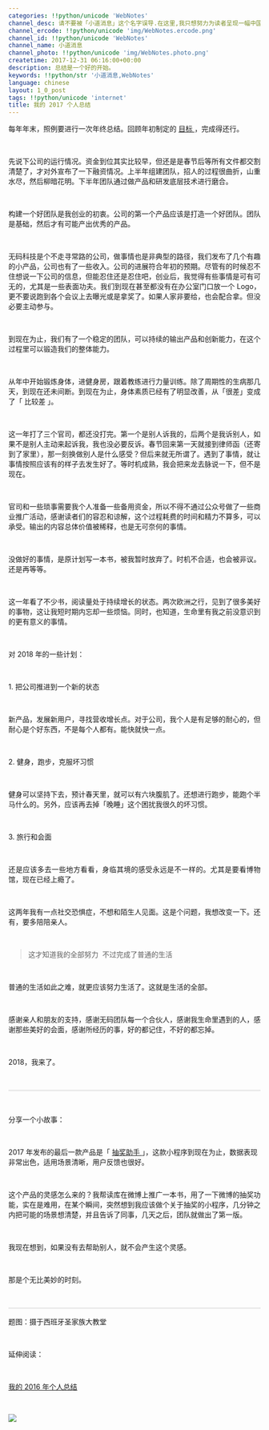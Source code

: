 ```yaml
---
categories: !!python/unicode 'WebNotes'
channel_desc: 请不要被「小道消息」这个名字误导.在这里,我只想努力为读者呈现一幅中国互联网的清明上河图.
channel_ercode: !!python/unicode 'img/WebNotes.ercode.png'
channel_id: !!python/unicode 'WebNotes'
channel_name: 小道消息
channel_photo: !!python/unicode 'img/WebNotes.photo.png'
createtime: 2017-12-31 06:16:00+00:00
description: 总结是一个好的开始。
keywords: !!python/str '小道消息,WebNotes'
language: chinese
layout: 1_0_post
tags: !!python/unicode 'internet'
title: 我的 2017 个人总结
---
```

<div class="rich_media_content" id="js_content">
<p>
<span style="text-align: justify;">
          每年年末，照例要进行一次年终总结。回顾年初制定的
         </span>
<a href="http://mp.weixin.qq.com/s?__biz=MjM5ODIyMTE0MA==&amp;mid=2650969027&amp;idx=1&amp;sn=1e6bb43fd042af95c7726b4468ba78a8&amp;chksm=bd3837f88a4fbeee5bf5f561f33a28c090cd2ab8541c54f2789954e0ae1079c353ed99697604&amp;scene=21#wechat_redirect" style="text-align: justify;" target="_blank">
          目标
         </a>
<span style="text-align: justify;">
          ，完成得还行。
         </span>
<br/>
</p>
<p>
<br/>
</p>
<p style="text-align: justify;">
         先说下公司的运行情况。资金到位其实比较早，但还是是春节后等所有文件都交割清楚了，才对外宣布了一下融资情况。上半年组建团队，招人的过程很曲折，山重水尽，然后柳暗花明。下半年团队通过做产品和研发底层技术进行磨合。
        </p>
<p style="text-align: justify;">
<br/>
</p>
<p style="text-align: justify;">
         构建一个好团队是我创业的初衷。公司的第一个产品应该是打造一个好团队。团队是基础，然后才有可能产出优秀的产品。
        </p>
<p>
<br/>
</p>
<p style="text-align: justify;">
         无码科技是个不走寻常路的公司，做事情也是非典型的路径，我们发布了几个有趣的小产品，公司也有了一些收入。公司的进展符合年初的预期。尽管有的时候忍不住想说一下公司的信息，但能忍住还是忍住吧，创业后，我觉得有些事情是可有可无的，尤其是一些表面功夫。我们到现在甚至都没有在办公室门口放一个 Logo，更不要说跑到各个会议上去曝光或是拿奖了。如果人家非要给，也会配合拿。但没必要主动参与。
        </p>
<p>
<br/>
</p>
<p style="text-align: justify;">
         到现在为止，我们有了一个稳定的团队，可以持续的输出产品和创新能力，在这个过程里可以锻造我们的整体能力。
        </p>
<p>
<br/>
</p>
<p style="text-align: justify;">
         从年中开始锻炼身体，进健身房，跟着教练进行力量训练。除了周期性的生病那几天，到现在还未间断。到现在为止，身体素质已经有了明显改善，从「很差」变成了「
         <span style="text-align: justify;">
          比较差
         </span>
         」。
        </p>
<p>
<br/>
</p>
<p style="text-align: justify;">
         这一年打了三个官司，都还没打完。第一个是别人诉我的，后两个是我诉别人，如果不是别人主动来起诉我，我也没必要反诉。春节回来第一天就接到律师函（还寄到了家里），那一刻换做别人是什么感受？但后来就无所谓了。遇到了事情，就让事情按照应该有的样子去发生好了。等时机成熟，我会把来龙去脉说一下，但不是现在。
        </p>
<p>
<br/>
</p>
<p style="text-align: justify;">
         官司和一些琐事需要我个人准备一些备用资金，所以不得不通过公众号做了一些商业推广活动，感谢读者们的容忍和谅解，这个过程耗费的时间和精力不算多，可以承受。输出的内容总体价值被稀释，也是无可奈何的事情。
        </p>
<p style="text-align: justify;">
<br/>
</p>
<p style="text-align: justify;">
         没做好的事情，是原计划写一本书，被我暂时放弃了。时机不合适，也会被非议。还是再等等。
        </p>
<p>
<br/>
</p>
<p style="text-align: justify;">
         这一年看了不少书，阅读量处于持续增长的状态。两次欧洲之行，见到了很多美好的事物，这让我短时期内忘却一些烦恼。同时，也知道，生命里有我之前没意识到的更有意义的事情。
        </p>
<p>
<br/>
</p>
<p style="text-align: justify;">
         对 2018 年的一些计划：
        </p>
<p>
<br/>
</p>
<p style="text-align: justify;">
         1. 把公司推进到一个新的状态
        </p>
<p>
<br/>
</p>
<p style="text-align: justify;">
         新产品，发展新用户，寻找营收增长点。对于公司，我个人是有足够的耐心的，但耐心是个好东西，不是每个人都有。能快就快一点。
        </p>
<p>
<br/>
</p>
<p style="text-align: justify;">
         2. 健身，跑步，克服坏习惯
        </p>
<p>
<br/>
</p>
<p style="text-align: justify;">
         健身可以坚持下去，预计春天里，就可以有六块腹肌了。还想进行跑步，能跑个半马什么的。另外，应该再去掉「晚睡」这个困扰我很久的坏习惯。
        </p>
<p>
<br/>
</p>
<p style="text-align: justify;">
         3. 旅行和会面
        </p>
<p>
<br/>
</p>
<p style="text-align: justify;">
         还是应该多去一些地方看看，身临其境的感受永远是不一样的。尤其是要看博物馆，现在已经上瘾了。
        </p>
<p style="text-align: justify;">
<br/>
</p>
<p style="text-align: justify;">
         这两年我有一点社交恐惧症，不想和陌生人见面。这是个问题，我想改变一下。还有，要多陪陪亲人。
        </p>
<p>
<br/>
</p>
<blockquote>
<p style="text-align: justify;">
          这才知道我的全部努力  不过完成了普通的生活
         </p>
</blockquote>
<p>
<br/>
</p>
<p style="text-align: justify;">
         普通的生活如此之难，就更应该努力生活了。这就是生活的全部。
        </p>
<p>
<br/>
</p>
<p style="text-align: justify;">
         感谢亲人和朋友的支持，感谢无码团队每一个合伙人，感谢我生命里遇到的人，感谢那些美好的会面，感谢所经历的事，好的都记住，不好的都忘掉。
        </p>
<p>
<br/>
</p>
<p style="text-align: justify;">
         2018，我来了。
        </p>
<p style="white-space: normal;">
<br/>
</p>
<hr style="margin-top: 1em;margin-bottom: 1em;white-space: normal;max-width: 100%;font-family: Lato, Helvetica, Arial, freesans, clean, sans-serif;border-right-width: 0px;border-bottom-width: 0px;border-left-width: 0px;border-top-style: solid;border-top-color: rgb(234, 234, 234);height: 1px;color: rgb(51, 51, 51);font-size: 15px;box-sizing: border-box !important;word-wrap: break-word !important;"/>
<p style="white-space: normal;">
<br/>
</p>
<p>
         分享一个小故事：
        </p>
<p>
<br/>
</p>
<p>
         2017 年发布的最后一款产品是「
         <a class="weapp_text_link" data-miniprogram-appid="wx01bb1ef166cd3f4e" data-miniprogram-nickname="抽奖助手" data-miniprogram-path="pages/index" href="">
          抽奖助手
         </a>
         」，这款小程序到现在为止，数据表现非常出色，适用场景清晰，用户反馈也很好。
        </p>
<p>
<br/>
</p>
<p>
         这个产品的灵感怎么来的？我帮读库在微博上推广一本书，用了一下微博的抽奖功能，实在是难用，在某个瞬间，突然想到我应该做个关于抽奖的小程序，几分钟之内把可能的场景想清楚，并且告诉了同事，几天之后，团队就做出了第一版。
        </p>
<p>
<br/>
</p>
<p>
         我现在想到，如果没有去帮助别人，就不会产生这个灵感。
        </p>
<p>
<br/>
</p>
<p>
         那是个无比美妙的时刻。
        </p>
<p>
<br/>
</p>
<hr style="margin-top: 1em;margin-bottom: 1em;white-space: normal;max-width: 100%;font-family: Lato, Helvetica, Arial, freesans, clean, sans-serif;border-right-width: 0px;border-bottom-width: 0px;border-left-width: 0px;border-top-style: solid;border-top-color: rgb(234, 234, 234);height: 1px;color: rgb(51, 51, 51);font-size: 15px;box-sizing: border-box !important;word-wrap: break-word !important;"/>
<p>
         题图：摄于西班牙圣家族大教堂
        </p>
<p>
<br/>
</p>
<p>
         延伸阅读：
        </p>
<p>
<br/>
</p>
<p>
<a href="http://mp.weixin.qq.com/s?__biz=MjM5ODIyMTE0MA==&amp;mid=2650969027&amp;idx=1&amp;sn=1e6bb43fd042af95c7726b4468ba78a8&amp;chksm=bd3837f88a4fbeee5bf5f561f33a28c090cd2ab8541c54f2789954e0ae1079c353ed99697604&amp;scene=21#wechat_redirect" target="_blank">
          我的 2016 年个人总结
         </a>
<br/>
</p>
<p>
<br/>
</p>
<p>
<img class="" data-copyright="0" data-ratio="1" data-s="300,640" data-src="" data-type="png" data-w="1360" src="{{ '/img/ow5rEn8QGlHibt8ZZ1eyuqazlrNNKDBwUUicGg7RrtoJGcT6fXdesTWwQhwJGaeQ0NLqe9BYibu2h1ql7GX6vUNGg.png' | prepend: site.img | replace: '//','/' }}" style=""/>
</p>
<p>
<br/>
</p>
<p>
<br/>
</p>
<p>
<br/>
</p>
<p>
<br/>
</p>
</div>